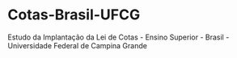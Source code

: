 # Cotas-Brasil-UFCG
Estudo da Implantação da Lei de Cotas - Ensino Superior - Brasil - Universidade Federal de Campina Grande
